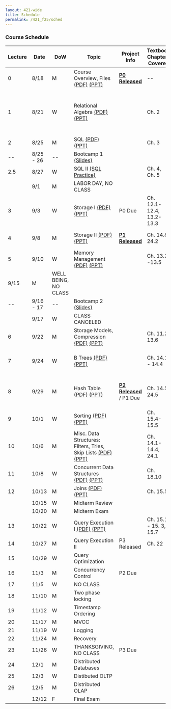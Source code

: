 ```yaml
---
layout: 421-wide
title: Schedule
permalink: /421_f25/sched
---
```

### Course Schedule

| Lecture | Date  | DoW | Topic                               |                         Project Info              | Textbook Chapters Covered | Misc. Readings             |
|---------|-------|-----|-------------------------------------|---------------------------------------------------|---------------------------|-----------------------------|
|       0 |  8/18 | M   | Course Overview, Files [(PDF)](./lectures/L0.pdf) [(PPT)](./lectures/L0.pptx)             | **[P0 Released](./p0)** | -- | [OSTEP: HDDs](https://pages.cs.wisc.edu/~remzi/OSTEP/file-disks.pdf) |
|       1 |  8/21 | W   | Relational Algebra [(PDF)](./lectures/L1.pdf) [(PPT)](./lectures/L1.pptx)                |                         | Ch. 2| [OSTEP: Files](https://pages.cs.wisc.edu/~remzi/OSTEP/file-intro.pdf), [OSTEP: File Systems](https://pages.cs.wisc.edu/~remzi/OSTEP/file-implementation.pdf), [CACM: 50 Years of Databases](https://cacm.acm.org/research/50-years-of-queries/) |
|       2 |  8/25 | M   | SQL [(PDF)](./lectures/L2.pdf) [(PPT)](./lectures/L2.pptx)                               |                         | Ch. 3| [XKCD](https://xkcd.com/327/)|
|     -- |  8/25 - 26 | --   | Bootcamp 1 [(Slides)](./lectures/bootcamp_1.pdf)             |                         |              ||
|     2.5 |  8/27 | W   | SQL II [(SQL Practice)](./lectures/sql)                       |                         | Ch. 4, Ch. 5 ||
|         |   9/1 | M   | LABOR DAY, NO CLASS                                           |                         |||
|       3 |   9/3 | W   | Storage I [(PDF)](./lectures/L3.pdf) [(PPT)](./lectures/L3.pptx)                | P0 Due                  |Ch. 12.1-12.4, 13.2-13.3| [postgres docs](https://www.postgresql.org/docs/current/storage-page-layout.html)|
|       4 |   9/8 | M   | Storage II [(PDF)](./lectures/L4.pdf)  [(PPT)](./lectures/L4.pptx)             | **[P1 Released](./p1)** |Ch. 14.8, 24.2|[The original LSM tree paper](https://www.cs.umb.edu/~poneil/lsmtree.pdf)|
|       5 |  9/10 | W   | Memory Management [(PDF)](./lectures/L5.pdf)  [(PPT)](./lectures/L5.pptx)       |                         |Ch. 13.2 -13.5||
|  9/15   | M     | WELL BEING, NO CLASS                                      |                                   |||
|  --     |  9/16 - 17 | --   | Bootcamp 2 [(Slides)](./lectures/bootcamp_2.pptx) |                               |||
|         |  9/17 | W   | CLASS CANCELED                                                |                         |||
|       6 |  9/22 | M   | Storage Models, Compression [(PDF)](./lectures/L6.pdf)  [(PPT)](./lectures/L6.pptx)  |  | Ch. 11.2, 13.6 ||
|       7 |  9/24 | W   | B Trees [(PDF)](./lectures/L7.pdf)  [(PPT)](./lectures/L7.pptx)                      |  | Ch. 14.1 - 14.4 | [Index, A History of the](https://wwnorton.com/books/9781324002543); [B-Tree Techniques](https://www.nowpublishers.com/article/Details/DBS-028)|
|       8 |  9/29 | M   | Hash Table  [(PDF)](./lectures/L8.pdf)  [(PPT)](./lectures/L8.pptx)                  | **[P2 Released](./p2)** / P1 Due | Ch. 14.5, 24.5 |[A gentle intro to analysis of hash table performance](https://www.cs.cmu.edu/~harchol/Probability/chapters/chpt20.pdf) |
|       9 |  10/1 | W   | Sorting   [(PDF)](./lectures/L9.pdf)  [(PPT)](./lectures/L9.pptx)                                                    |                         |Ch. 15.4-15.5| [Parallel sorting (Section 5)](https://www.cs.cmu.edu/~guyb/paralg/paralg/parallel.pdf)|
|      10 |  10/6 | M   | Misc. Data Structures: Filters, Tries, Skip Lists  [(PDF)](./lectures/L10.pdf)  [(PPT)](./lectures/L10.pptx)           |                         |Ch. 14.1-14.4, 24.1 |[PIM Trees](https://arxiv.org/abs/2211.10516)|
|      11 |  10/8 | W   | Concurrent Data Structures   [(PDF)](./lectures/L11.pdf)  [(PPT)](./lectures/L11.pptx)                                 |                         |Ch. 18.10||
|      12 | 10/13 | M   | Joins     [(PDF)](./lectures/L12.pdf)  [(PPT)](./lectures/L12.pptx)                                                    |                         |Ch. 15.5||
|         | 10/15 | W   | Midterm Review                                                |                         |||
|         | 10/20 | M   | Midterm Exam                                                  |                         |||
|      13 | 10/22 | W   | Query Execution I  [(PDF)](./lectures/L13.pdf)  [(PPT)](./lectures/L13.pptx)                                           |                         | Ch. 15.1 - 15. 3, 15.7||
|      14 | 10/27 | M   | Query Execution II                                            | P3 Released             | Ch. 22 ||
|      15 | 10/29 | W   | Query Optimization                                            |                         |||
|      16 |  11/3 | M   | Concurrency Control                                           | P2 Due                  |||
|      17 |  11/5 | W   |  NO CLASS                                                     |                         |||
|      18 | 11/10 | M   |  Two phase locking                                            |                         |||
|      19 | 11/12 | W   | Timestamp Ordering                                            |                         |||
|      20 | 11/17 | M   | MVCC                                                          |                         |||
|      21 | 11/19 | W   | Logging                                                       |                         |||
|      22 | 11/24 | M   | Recovery                                                      |                         |||
|      23 | 11/26 | W   | THANKSGIVING, NO CLASS                                        |   P3 Due                |||
|      24 |  12/1 | M   | Distributed Databases                                         |                         |||
|      25 |  12/3 | W   | Distibuted OLTP                                               |                         |||
|      26 |  12/5 | M   | Distributed OLAP                                              |                         |||
|         | 12/12 | F   | Final Exam                                                    |                         |||
